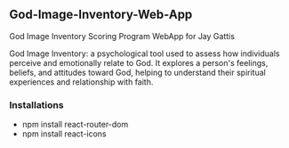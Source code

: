 ## God-Image-Inventory-Web-App
God Image Inventory Scoring Program WebApp for Jay Gattis

God Image Inventory:  a psychological tool used to assess how individuals perceive and emotionally relate to God. It explores a person's feelings, beliefs, and attitudes toward God, helping to understand their spiritual experiences and relationship with faith.

### Installations
- npm install react-router-dom
- npm install react-icons


